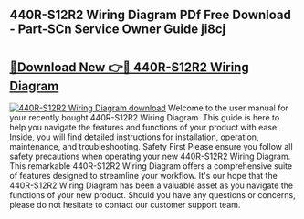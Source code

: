 ## 440R-S12R2 Wiring Diagram PDf Free Download - Part-SCn Service Owner Guide ji8cj

# <h2><a href="http://dfhsf2.blite.top/?on=440R-S12R2+Wiring+Diagram">🔗Download New 👉🔴 440R-S12R2 Wiring Diagram</a></h2>

[![440R-S12R2 Wiring Diagram download](https://i.imgur.com/lujVjoI.png)](http://dfhsf2.blite.top/?on=440R-S12R2+Wiring+Diagram)
Welcome to the user manual for your recently bought 440R-S12R2 Wiring Diagram. This guide is here to help you navigate the features and functions of your product with ease. Inside, you will find detailed instructions for installation, operation, maintenance, and troubleshooting. Safety First Please ensure you follow all safety precautions when operating your new 440R-S12R2 Wiring Diagram. This remarkable 440R-S12R2 Wiring Diagram offers a comprehensive suite of features designed to streamline your workflow. It's our hope that the 440R-S12R2 Wiring Diagram has been a valuable asset as you navigate the functions of your new product. Should you have any questions or concerns, please do not hesitate to contact our customer support team.
